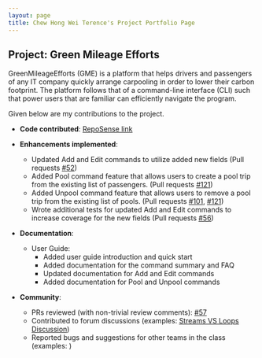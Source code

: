 ```yaml
---
layout: page
title: Chew Hong Wei Terence's Project Portfolio Page
---
```


## Project: Green Mileage Efforts

GreenMileageEfforts (GME) is a platform that helps drivers and passengers of any IT company quickly arrange carpooling in order to lower their carbon footprint. The platform follows that of a command-line interface (CLI) such that power users that are familiar can efficiently navigate the program.

Given below are my contributions to the project.

* **Code contributed**: [RepoSense link](https://nus-cs2103-ay2021s2.github.io/tp-dashboard/?search=&sort=groupTitle&sortWithin=title&timeframe=commit&mergegroup=&groupSelect=groupByRepos&breakdown=true&checkedFileTypes=docs~functional-code~test-code~other&since=&tabOpen=true&tabType=authorship&tabAuthor=chewterence&tabRepo=AY2021S2-CS2103T-W10-1%2Ftp%5Bmaster%5D&authorshipIsMergeGroup=false&authorshipFileTypes=docs~functional-code~test-code)

* **Enhancements implemented**:
  * Updated Add and Edit commands to utilize added new fields (Pull requests [\#52](https://github.com/AY2021S2-CS2103T-W10-1/tp/commit/cc6891e016c15be52a00996aa8a74f383efb2e7e))
  * Added Pool command feature that allows users to create a pool trip from the existing list of passengers. (Pull requests [\#121](https://github.com/AY2021S2-CS2103T-W10-1/tp/pull/121))
  * Added Unpool command feature that allows users to remove a pool trip from the existing list of pools. (Pull requests [\#101](https://github.com/AY2021S2-CS2103T-W10-1/tp/pull/101), [\#121](https://github.com/AY2021S2-CS2103T-W10-1/tp/pull/121))
  * Wrote additional tests for updated Add and Edit commands to increase coverage for the new fields (Pull requests [\#56](https://github.com/AY2021S2-CS2103T-W10-1/tp/commit/85b7432bce0d7bbc5dba1b961959e919b297f6d8))

* **Documentation**:
  * User Guide:
    * Added user guide introduction and quick start
    * Added documentation for the command summary and FAQ
    * Updated documentation for Add and Edit commands
    * Added documentation for Pool and Unpool commands

* **Community**:
  * PRs reviewed (with non-trivial review comments): [\#57](https://github.com/AY2021S2-CS2103T-W10-1/tp/pull/57)
  * Contributed to forum discussions (examples: [Streams VS Loops Discussion](https://github.com/nus-cs2103-AY2021S2/forum/issues/145))
  * Reported bugs and suggestions for other teams in the class (examples: )
